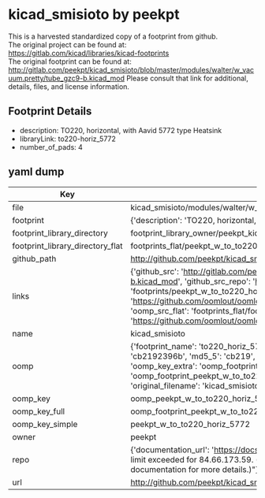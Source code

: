 # kicad_smisioto by peekpt  
This is a harvested standardized copy of a footprint from github.  
The original project can be found at:  
https://gitlab.com/kicad/libraries/kicad-footprints  
The original footprint can be found at:
http://gitlab.com/peekpt/kicad_smisioto/blob/master/modules/walter/w_vacuum.pretty/tube_gzc9-b.kicad_mod
Please consult that link for additional, details, files, and license information.  
## Footprint Details
* description: TO220, horizontal, with Aavid 5772 type Heatsink  
* libraryLink: to220-horiz_5772  
* number_of_pads: 4  
## yaml dump  
| Key | Value |  
| --- | --- |  
| file | kicad_smisioto/modules/walter/w_to.pretty/to220-horiz_5772.kicad_mod |  
| footprint | {'description': 'TO220, horizontal, with Aavid 5772 type Heatsink', 'libraryLink': 'to220-horiz_5772', 'number_of_pads': 4} |  
| footprint_library_directory | footprint_library_owner/peekpt_kicad_smisioto |  
| footprint_library_directory_flat | footprints_flat/peekpt_w_to_to220_horiz_5772/working |  
| github_path | http://github.com/peekpt/kicad_smisioto/blob/master/modules/walter/w_to.pretty/to220-horiz_5772.kicad_mod |  
| links | {'github_src': 'http://gitlab.com/peekpt/kicad_smisioto/blob/master/modules/walter/w_vacuum.pretty/tube_gzc9-b.kicad_mod', 'github_src_repo': 'https://gitlab.com/kicad/libraries/kicad-footprints', 'oomp_bot': 'footprints/peekpt_w_to_to220_horiz_5772/working', 'oomp_bot_github': 'https://github.com/oomlout/oomlout_oomp_footprint_bot/tree/main/footprints/peekpt_w_to_to220_horiz_5772/working', 'oomp_src_flat': 'footprints_flat/footprints_flat/peekpt_w_to_to220_horiz_5772/working', 'oomp_src_flat_github': 'https://github.com/oomlout/oomlout_oomp_footprint_src/tree/main/footprints_flat/peekpt_w_to_to220_horiz_5772/working'} |  
| name | kicad_smisioto |  
| oomp | {'footprint_name': 'to220_horiz_5772', 'library_name': 'w_to', 'md5': 'cb2192396b527ec5f23fcf9683a29adf', 'md5_10': 'cb2192396b', 'md5_5': 'cb219', 'md5_6': 'cb2192', 'oomp_key': 'oomp_peekpt_w_to_to220_horiz_5772', 'oomp_key_extra': 'oomp_footprint_peekpt_w_to_to220_horiz_5772', 'oomp_key_full': 'oomp_footprint_peekpt_w_to_to220_horiz_5772_cb2192', 'oomp_key_simple': 'peekpt_w_to_to220_horiz_5772', 'original_filename': 'kicad_smisioto/modules/walter/w_to.pretty/to220-horiz_5772.kicad_mod', 'owner_name': 'peekpt'} |  
| oomp_key | oomp_peekpt_w_to_to220_horiz_5772 |  
| oomp_key_full | oomp_footprint_peekpt_w_to_to220_horiz_5772 |  
| oomp_key_simple | peekpt_w_to_to220_horiz_5772 |  
| owner | peekpt |  
| repo | {'documentation_url': 'https://docs.github.com/rest/overview/resources-in-the-rest-api#rate-limiting', 'message': "API rate limit exceeded for 84.66.173.59. (But here's the good news: Authenticated requests get a higher rate limit. Check out the documentation for more details.)"} |  
| url | http://github.com/peekpt/kicad_smisioto |  

